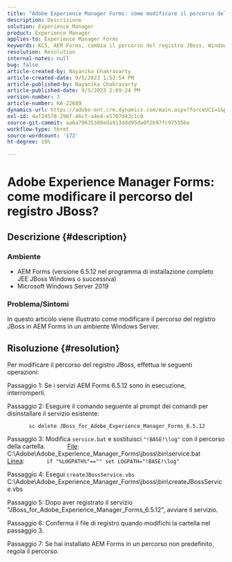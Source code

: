 ```yaml
---
title: "Adobe Experience Manager Forms: come modificare il percorso del registro JBoss?"
description: Descrizione
solution: Experience Manager
product: Experience Manager
applies-to: Experience Manager Forms
keywords: KCS, AEM Forms, cambia il percorso del registro JBoss, Windows Server
resolution: Resolution
internal-notes: null
bug: false
article-created-by: Nayanika Chakravarty
article-created-date: 9/5/2023 1:52:54 PM
article-published-by: Nayanika Chakravarty
article-published-date: 9/5/2023 2:09:24 PM
version-number: 3
article-number: KA-22689
dynamics-url: https://adobe-ent.crm.dynamics.com/main.aspx?forceUCI=1&pagetype=entityrecord&etn=knowledgearticle&id=433d107d-f34b-ee11-be6e-6045bd006c82
exl-id: 4af24578-296f-46cf-a4e4-e5707d43c1c0
source-git-commit: aa6a79635380eda913ddd95da0f2b97fc975356e
workflow-type: tm+mt
source-wordcount: '172'
ht-degree: 10%

---
```


# Adobe Experience Manager Forms: come modificare il percorso del registro JBoss?

## Descrizione {#description}


### Ambiente

- AEM Forms (versione 6.5.12 nel programma di installazione completo JEE JBoss Windows o successiva)
- Microsoft Windows Server 2019


### Problema/Sintomi

In questo articolo viene illustrato come modificare il percorso del registro JBoss in AEM Forms in un ambiente Windows Server.


## Risoluzione {#resolution}


Per modificare il percorso del registro JBoss, effettua le seguenti operazioni:

Passaggio 1: Se i servizi AEM Forms 6.5.12 sono in esecuzione, interromperli.

Passaggio 2: Eseguire il comando seguente al prompt dei comandi per disinstallare il servizio esistente:

`       sc delete JBoss_for_Adobe_Experience_Manager_Forms_6.5.12`

Passaggio 3: Modifica `service.bat` e sostituisci `"!BASE!\log"` con il percorso della cartella.
            <u>File</u>: C:\Adobe\Adobe_Experience_Manager_Forms\jboss\bin\service.bat
            <u>Linea</u>:
            `if "%LOGPATH%"=="" set LOGPATH="!BASE!\log"`

Passaggio 4: Esegui `createJBossService.vbs`
            C:\Adobe\Adobe_Experience_Manager_Forms\jboss\bin\createJBossService.vbs

Passaggio 5: Dopo aver registrato il servizio &quot;JBoss_for_Adobe_Experience_Manager_Forms_6.5.12&quot;, avviare il servizio.

Passaggio 6: Conferma il file di registro quando modifichi la cartella nel passaggio 3.

Passaggio 7: Se hai installato AEM Forms in un percorso non predefinito, regola il percorso.
